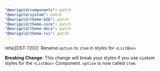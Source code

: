 ```yaml
---
"@marigold/components": patch
"@marigold/system": patch
"@marigold/theme-b2b": patch
"@marigold/theme-core": patch
"@marigold/theme-docs": patch
"@marigold/theme-rui": patch
---
```


refa([DST-720]): Rename `option` to `item` in styles for `<ListBox>`

**Breaking Change**: This change will break your styles if you use custom styles for the `<ListBox>` Component. `option` is now called `item`.
